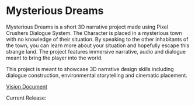 # Mysterious Dreams

Mysterious Dreams is a short 3D narrative project made using Pixel Crushers Dialogue System. The Character is placed in a mysterious town with no knowledge of their situation. By speaking to the other inhabitants of the town, you can learn more about your situation and hopefully escape this strange land. The project features immersive narrative, audio and dialogue meant to bring the player into the world.

This project is meant to showcase 3D narrative design skills including dialogue construction, environmental storytelling and cinematic placement. 

[Vision Document](https://mcdonaldduncan.github.io/3D-Narrative-Release/)

Current Release:
